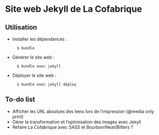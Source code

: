 # Site web Jekyll de La Cofabrique

## Utilisation

- Installer les dépendances :

        $ bundle

- Générer le site web :

        $ bundle exec jekyll

- Déployer le site web :

        $ bundle exec jekyll deploy

## To-do list

- Afficher les URL absolues des liens lors de l’impression (@media only print)
- Gérer la transformation et l’optimisation des images avec Jekyll
- Refaire La Cofabrique avec SASS et Bourbon/Neat/Bitters ?
